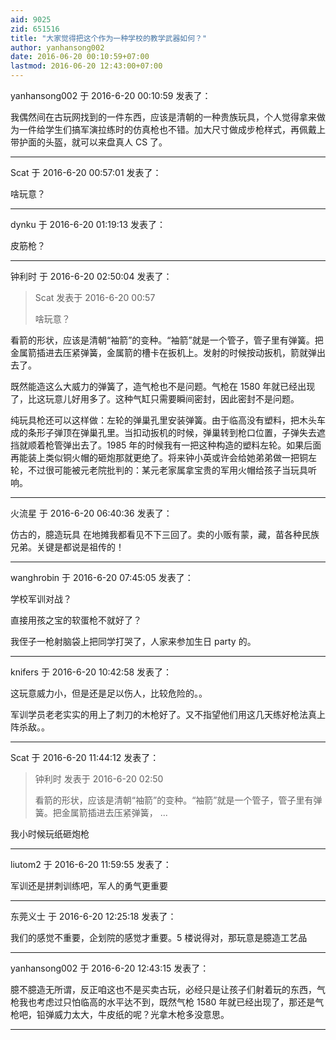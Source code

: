 ```yaml
---
aid: 9025
zid: 651516
title: "大家觉得把这个作为一种学校的教学武器如何？"
author: yanhansong002
date: 2016-06-20 00:10:59+07:00
lastmod: 2016-06-20 12:43:00+07:00
---
```


yanhansong002 于 2016-6-20 00:10:59 发表了：

我偶然间在古玩网找到的一件东西，应该是清朝的一种贵族玩具，个人觉得拿来做为一件给学生们搞军演拉练时的仿真枪也不错。加大尺寸做成步枪样式，再佩戴上带护面的头盔，就可以来盘真人 CS 了。

---

Scat 于 2016-6-20 00:57:01 发表了：

啥玩意？

---

dynku 于 2016-6-20 01:19:13 发表了：

皮筋枪？

---

钟利时 于 2016-6-20 02:50:04 发表了：

> Scat 发表于 2016-6-20 00:57
>
> 啥玩意？

看箭的形状，应该是清朝“袖箭”的变种。“袖箭”就是一个管子，管子里有弹簧。把金属箭插进去压紧弹簧，金属箭的槽卡在扳机上。发射的时候按动扳机，箭就弹出去了。

既然能造这么大威力的弹簧了，造气枪也不是问题。气枪在 1580 年就已经出现了，比这玩意儿好用多了。这种气缸只需要瞬间密封，因此密封不是问题。

纯玩具枪还可以这样做：左轮的弹巢孔里安装弹簧。由于临高没有塑料，把木头车成的条形子弹顶在弹巢孔里。当扣动扳机的时候，弹巢转到枪口位置，子弹失去遮挡就顺着枪管弹出去了。1985 年的时候我有一把这种构造的塑料左轮。如果后面再能装上类似铜火帽的砸炮那就更绝了。将来钟小英或许会给她弟弟做一把铜左轮，不过很可能被元老院批判的：某元老家属拿宝贵的军用火帽给孩子当玩具听响。

---

火流星 于 2016-6-20 06:40:36 发表了：

仿古的，臆造玩具
在地摊我都看见不下三回了。卖的小贩有蒙，藏，苗各种民族兄弟。关键是都说是祖传的！

---

wanghrobin 于 2016-6-20 07:45:05 发表了：

学校军训对战？

直接用孩之宝的软蛋枪不就好了？

我侄子一枪射脑袋上把同学打哭了，人家来参加生日 party 的。

---

knifers 于 2016-6-20 10:42:58 发表了：

这玩意威力小，但是还是足以伤人，比较危险的。。

军训学员老老实实的用上了刺刀的木枪好了。又不指望他们用这几天练好枪法真上阵杀敌。。

---

Scat 于 2016-6-20 11:44:12 发表了：

> 钟利时 发表于 2016-6-20 02:50
>
> 看箭的形状，应该是清朝“袖箭”的变种。“袖箭”就是一个管子，管子里有弹簧。把金属箭插进去压紧弹簧， ...

我小时候玩纸砸炮枪

---

liutom2 于 2016-6-20 11:59:55 发表了：

军训还是拼刺训练吧，军人的勇气更重要

---

东莞义士 于 2016-6-20 12:25:18 发表了：

我们的感觉不重要，企划院的感觉才重要。5 楼说得对，那玩意是臆造工艺品

---

yanhansong002 于 2016-6-20 12:43:15 发表了：

臆不臆造无所谓，反正咱这也不是买卖古玩，必经只是让孩子们射着玩的东西，气枪我也考虑过只怕临高的水平达不到，既然气枪 1580 年就已经出现了，那还是气枪吧，铅弹威力太大，牛皮纸的呢？光拿木枪多没意思。

---
